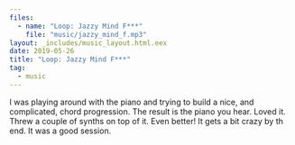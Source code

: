 ```yaml
---
files:
  - name: "Loop: Jazzy Mind F***"
    file: "music/jazzy_mind_f.mp3"
layout: _includes/music_layout.html.eex
date: 2019-05-26
title: "Loop: Jazzy Mind F***"
tag:
  - music
---
```


I was playing around with the piano and trying to build a nice, and
complicated, chord progression. The result is the piano you hear. Loved it.
Threw a couple of synths on top of it. Even better! It gets a bit crazy by th
end. It was a good session.
